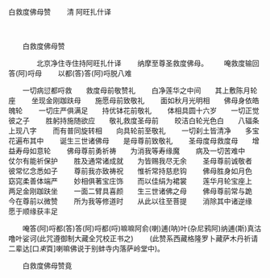   白救度佛母赞
　　清 阿旺扎什译



　　

　　白救度佛母赞

　　　　北京净住寺住持阿旺扎什译
　　纳摩至尊圣救度佛母。
　　唵救度输回答(阿)哷母
　　以都(答)答(阿)哷脱八难

　　一切病愆都哷救　　救度母前敬赞礼
　　白净莲华之中间　　其上敷陈月轮座
　　坐现金刚跏趺母　　施愿母前致敬礼
　　面如秋月光明相　　佛母身依皓魄轮
　　一切庄严俱满足　　持优钵花前敬礼
　　体相具圆十六岁　　一切正觉彼之子
　　胜躬持施随欲应　　敬礼救度圣母前
　　皎洁白轮光色白　　八辐条上现八字
　　而有普同旋转相　　向具轮前至敬礼
　　一切刹土皆清净　　多宝花遍布其中
　　诞生三世诸佛母　　是母尊前致敬礼
　　圣母度母救度母　　增益寿母如意轮
　　佛母尊前勇祈祷　　为消我等寿缘魔
　　病及一切苦难中　　仗尔有能祈保护
　　胜及通常诸成就　　为皆赐我尽无余
　　圣母尊前诚敬者　　彼常忆念悉如子
　　尊前我亦致祷祝　　惟祈常持慈悲钩
　　佛母胜身如月色　　窈窕柔善体端严
　　妙相俱著宝庄饰　　而以佳绢为裙裳
　　莲华月轮宝座上　　两足金刚跏趺坐
　　一面二臂具喜颜　　生三世诸佛之母
　　佛母尊前常与跪　　今在尊前以微赞
　　所为我等修道时　　从此以往至菩提
　　消除其中诸逆缘　　愿于顺缘获丰足

　　唵答(阿)哷都(答)答(阿)哷都(哷)嘛嘛阿俞(喇)逋(呐)叶(杂尼鸦阿)纳逋(斯)真沽噜叶娑诃(此咒遵御制大藏全咒校正书之)
　　(此赞系西藏格隆罗卜藏萨木丹祈请二辈达[口*束*頁]喇嘛佛说于别蚌寺内落萨岭堂中)。

　　白救度佛母赞竟


